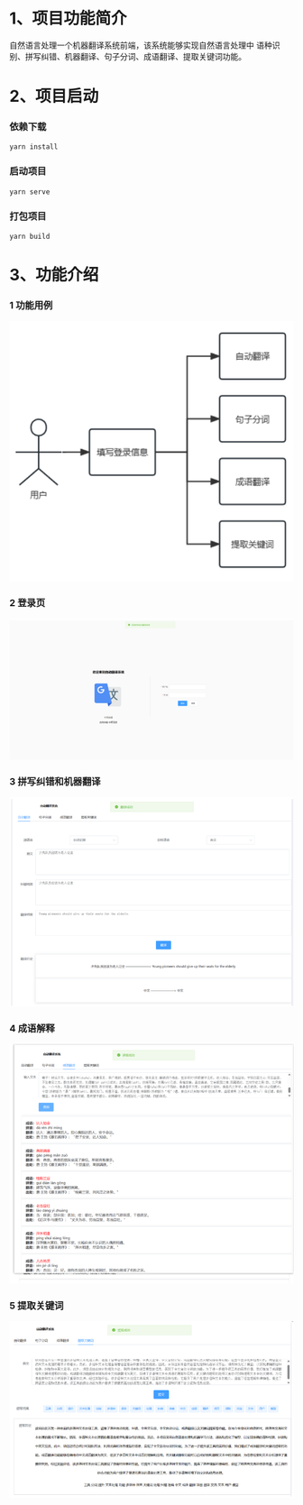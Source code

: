 # 1、项目功能简介
自然语言处理一个机器翻译系统前端，该系统能够实现自然语言处理中
语种识别、拼写纠错、机器翻译、句子分词、成语翻译、提取关键词功能。

# 2、项目启动

### 依赖下载
```
yarn install
```

### 启动项目
```
yarn serve
```

### 打包项目
```
yarn build
```
# 3、功能介绍

### 1 功能用例
![功能用例](./src/img/功能用例.png)

### 2 登录页
![登录界面](./src/img/登录界面.png)

### 3 拼写纠错和机器翻译
![拼写纠错和机器翻译](./src/img/拼写纠错和机器翻译.png)

### 4 成语解释
![成语解释](./src/img/成语解释.png)

### 5 提取关键词
![提取关键词](./src/img/提取关键词.png)



